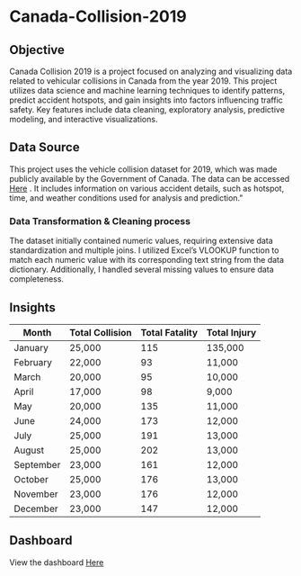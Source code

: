 # Canada-Collision-2019
## Objective

Canada Collision 2019 is a project focused on analyzing and visualizing data related to vehicular collisions in Canada from the year 2019. This project utilizes data science and machine learning techniques to identify patterns, predict accident hotspots, and gain insights into factors influencing traffic safety. Key features include data cleaning, exploratory analysis, predictive modeling, and interactive visualizations.

## Data Source

This project uses the vehicle collision dataset for 2019, which was made publicly available by the Government of Canada. The data can be accessed [Here](https://open.canada.ca/data/en/dataset/1eb9eba7-71d1-4b30-9fb1-30cbdab7e63a)
 . It includes information on various accident details, such as hotspot, time, and weather conditions used for analysis and prediction."

 ### Data Transformation & Cleaning process
 The dataset initially contained numeric values, requiring extensive data standardization and multiple joins. I utilized Excel’s VLOOKUP function to match each numeric value with its corresponding text string from the data dictionary. Additionally, I handled several missing values to ensure data completeness. 

 ## Insights
|  Month    |   Total Collision   |   Total Fatality   |    Total Injury   |
|-----------|---------------------|--------------------|-------------------|
| January   |25,000               | 115                |135,000
| February  |22,000               | 93                 |11,000
| March     |20,000               | 95                 |10,000
| April     |17,000               | 98                 |9,000 
| May       |20,000               | 135                |11,000
| June      |24,000               | 173                |12,000 
| July      |25,000               | 191                |13,000
| August    |25,000               | 202                |13,000
| September |23,000               | 161                |12,000
| October   |25,000               | 176                |13,000
| November  |23,000               | 176                |12,000
| December  |23,000               | 147                |12,000
 
 
## Dashboard
View the dashboard 
[Here](https://open.canada.ca/data/en/dataset/1eb9eba7-71d1-4b30-9fb1-30cbdab7e63a)
